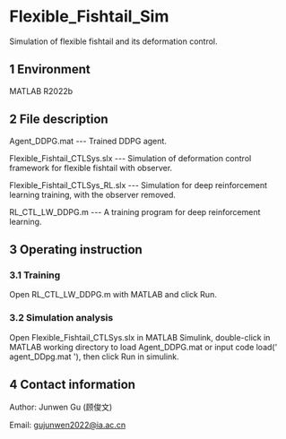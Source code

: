 # Flexible_Fishtail_Sim

Simulation of flexible fishtail and its deformation control.

## 1 Environment

MATLAB R2022b

## 2 File description

Agent_DDPG.mat                     ---    Trained DDPG agent.

Flexible_Fishtail_CTLSys.slx       ---    Simulation of deformation control framework for flexible fishtail with observer.

Flexible_Fishtail_CTLSys_RL.slx    ---    Simulation for deep reinforcement learning training, with the observer removed.

RL_CTL_LW_DDPG.m                   ---    A training program for deep reinforcement learning.

## 3 Operating instruction

### 3.1 Training
Open RL_CTL_LW_DDPG.m with MATLAB and click Run.

### 3.2 Simulation analysis
Open Flexible_Fishtail_CTLSys.slx in MATLAB Simulink, double-click in MATLAB working directory to load Agent_DDPG.mat or input code load(' agent_DDpg.mat '), then click Run in simulink.

## 4 Contact information

Author:  Junwen Gu (顾俊文)

Email:   gujunwen2022@ia.ac.cn

